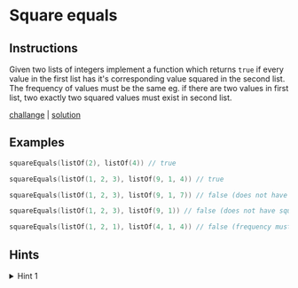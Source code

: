 # Square equals

## Instructions

Given two lists of integers implement a function which returns `true` if every value in the first list has it's
corresponding value squared in the second list. The frequency of values must be the same eg. if there are two values in
first list, two exactly two squared values must exist in second list.

[challange](challange.kt) | [solution](solution.kt)

## Examples

```kotlin
squareEquals(listOf(2), listOf(4)) // true

squareEquals(listOf(1, 2, 3), listOf(9, 1, 4)) // true

squareEquals(listOf(1, 2, 3), listOf(9, 1, 7)) // false (does not have square of 3)

squareEquals(listOf(1, 2, 3), listOf(9, 1)) // false (does not have square of 2)

squareEquals(listOf(1, 2, 1), listOf(4, 1, 4)) // false (frequency must be the same)
```

## Hints

<details>
<summary>Hint 1</summary>
Use frequency counter.
</details>
